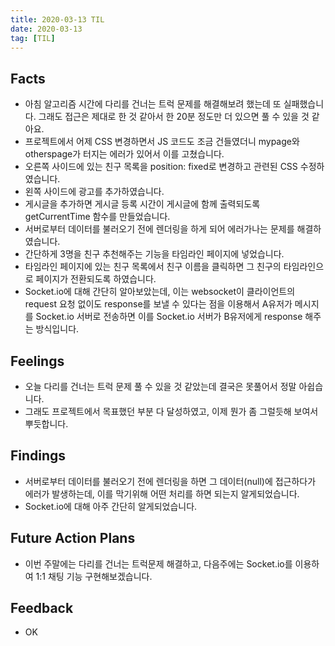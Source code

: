 ```yaml
---
title: 2020-03-13 TIL
date: 2020-03-13
tag: [TIL]
---
```


## Facts

- 아침 알고리즘 시간에 다리를 건너는 트럭 문제를 해결해보려 했는데 또 실패했습니다. 그래도 접근은 제대로 한 것 같아서 한 20분 정도만 더 있으면 풀 수 있을 것 같아요.
- 프로젝트에서 어제 CSS 변경하면서 JS 코드도 조금 건들였더니 mypage와 otherspage가 터지는 에러가 있어서 이를 고쳤습니다.
- 오른쪽 사이드에 있는 친구 목록을 position: fixed로 변경하고 관련된 CSS 수정하였습니다.
- 왼쪽 사이드에 광고를 추가하였습니다.
- 게시글을 추가하면 게시글 등록 시간이 게시글에 함께 출력되도록 getCurrentTime 함수를 만들었습니다.
- 서버로부터 데이터를 불러오기 전에 렌더링을 하게 되어 에러가나는 문제를 해결하였습니다.
- 간단하게 3명을 친구 추천해주는 기능을 타임라인 페이지에 넣었습니다.
- 타임라인 페이지에 있는 친구 목록에서 친구 이름을 클릭하면 그 친구의 타임라인으로 페이지가 전환되도록 하였습니다.
- Socket.io에 대해 간단히 알아보았는데, 이는 websocket이 클라이언트의 request 요청 없이도 response를 보낼 수 있다는 점을 이용해서 A유저가 메시지를 Socket.io 서버로 전송하면 이를 Socket.io 서버가 B유저에게 response 해주는 방식입니다.

## Feelings

- 오늘 다리를 건너는 트럭 문제 풀 수 있을 것 같았는데 결국은 못풀어서 정말 아쉽습니다.
- 그래도 프로젝트에서 목표했던 부분 다 달성하였고, 이제 뭔가 좀 그럴듯해 보여서 뿌듯합니다.

## Findings

- 서버로부터 데이터를 불러오기 전에 렌더링을 하면 그 데이터(null)에 접근하다가 에러가 발생하는데, 이를 막기위해 어떤 처리를 하면 되는지 알게되었습니다.
- Socket.io에 대해 아주 간단히 알게되었습니다.

## Future Action Plans

- 이번 주말에는 다리를 건너는 트럭문제 해결하고, 다음주에는 Socket.io를 이용하여 1:1 채팅 기능 구현해보겠습니다.

## Feedback

- OK
